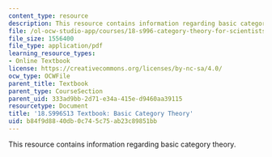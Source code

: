 ```yaml
---
content_type: resource
description: This resource contains information regarding basic category theory.
file: /ol-ocw-studio-app/courses/18-s996-category-theory-for-scientists-spring-2013/b84f9d8840db0c745c75ab23c89851bb_MIT18_S996S13_chapter4.pdf
file_size: 1556400
file_type: application/pdf
learning_resource_types:
- Online Textbook
license: https://creativecommons.org/licenses/by-nc-sa/4.0/
ocw_type: OCWFile
parent_title: Textbook
parent_type: CourseSection
parent_uid: 333ad9bb-2d71-e34a-415e-d9460aa39115
resourcetype: Document
title: '18.S996S13 Textbook: Basic Category Theory'
uid: b84f9d88-40db-0c74-5c75-ab23c89851bb
---
```

This resource contains information regarding basic category theory.